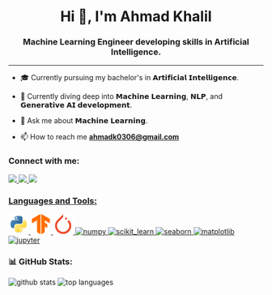 <div align="center">

# Hi 👋, I'm Ahmad Khalil

### Machine Learning Engineer developing skills in Artificial Intelligence.

---

</div>


- 🎓 Currently pursuing my bachelor's in 𝗔𝗿𝘁𝗶𝗳𝗶𝗰𝗶𝗮𝗹 𝗜𝗻𝘁𝗲𝗹𝗹𝗶𝗴𝗲𝗻𝗰𝗲.
- 🌱 Currently diving deep into 𝗠𝗮𝗰𝗵𝗶𝗻𝗲 𝗟𝗲𝗮𝗿𝗻𝗶𝗻𝗴, 𝗡𝗟𝗣, and 𝗚𝗲𝗻𝗲𝗿𝗮𝘁𝗶𝘃𝗲 𝗔𝗜 𝗱𝗲𝘃𝗲𝗹𝗼𝗽𝗺𝗲𝗻𝘁.  




  
- 💬 Ask me about 𝗠𝗮𝗰𝗵𝗶𝗻𝗲 𝗟𝗲𝗮𝗿𝗻𝗶𝗻𝗴.
- 📫 How to reach me **[ahmadk0306@gmail.com](mailto:ahmadk0306@gmail.com)**




### Connect with me:
<p align="left">
  <a href="https://twitter.com/ahmadkhalil_03" target="_blank">
    <img src="https://img.icons8.com/color/48/000000/twitter.png"/>
  </a>
  <a href="https://linkedin.com/in/ahmadkhalil03" target="_blank">
    <img src="https://img.icons8.com/color/48/000000/linkedin.png"/>
  </a>
  <a href="https://instagram.com/ahmadkhalil.03" target="_blank">
    <img src="https://img.icons8.com/color/48/000000/instagram-new.png"/>

</p>


### Languages and Tools:
<p align="left">
   <!-- Core -->
  <a href="https://www.python.org/" target="_blank" rel="noreferrer">
    <img src="https://raw.githubusercontent.com/devicons/devicon/master/icons/python/python-original.svg" alt="python" width="40" height="40"/>
  </a>
 <!-- ML Frameworks -->
  <a href="https://www.tensorflow.org/" target="_blank" rel="noreferrer">
    <img src="https://raw.githubusercontent.com/devicons/devicon/master/icons/tensorflow/tensorflow-original.svg" alt="tensorflow" width="40" height="40"/>
  </a>
  <a href="https://pytorch.org/" target="_blank" rel="noreferrer">
    <img src="https://raw.githubusercontent.com/devicons/devicon/master/icons/pytorch/pytorch-original.svg" alt="pytorch" width="40" height="40"/>
  </a>
  <!-- Data Science & Tools -->
  <a href="https://numpy.org/" target="_blank" rel="noreferrer">
    <img src="https://upload.wikimedia.org/wikipedia/commons/3/31/NumPy_logo_2020.svg" alt="numpy" width="40" height="40"/>
  </a>
  <a href="https://scikit-learn.org/" target="_blank" rel="noreferrer">
    <img src="https://scikit-learn.org/stable/_static/scikit-learn-logo-small.png" alt="scikit_learn" width="40" height="40"/>
  </a>
  <a href="https://seaborn.pydata.org/" target="_blank" rel="noreferrer">
    <img src="https://seaborn.pydata.org/_images/logo-mark-lightbg.svg" alt="seaborn" width="40" height="40"/>
  </a>
  <a href="https://matplotlib.org/" target="_blank" rel="noreferrer">
    <img src="https://raw.githubusercontent.com/matplotlib/matplotlib/main/doc/_static/logo2_compressed.svg" alt="matplotlib" width="40" height="40"/>
  </a>
  <a href="https://jupyter.org/" target="_blank" rel="noreferrer">
    <img src="https://jupyter.org/assets/homepage/main-logo.svg" alt="jupyter" width="40" height="40"/>
  </a>
</p>

### 📊 GitHub Stats:
<p align="left">
  <img src="https://github-readme-stats.vercel.app/api?username=yourusername&show_icons=true&theme=tokyonight" alt="github stats" />
  <img src="https://github-readme-stats.vercel.app/api/top-langs/?username=yourusername&layout=compact&theme=tokyonight" alt="top languages" />
</p>

